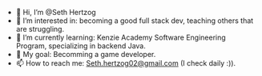 - 👋 Hi, I’m @Seth Hertzog
- 👀 I’m interested in: becoming a good full stack dev, teaching others that are struggling.
- 🌱 I’m currently learning: Kenzie Academy Software Engineering Program, specializing in backend Java.
- 💞️ My goal: Becomming a game developer.
- 📫 How to reach me: Seth.hertzog02@gmail.com  (I check daily :)).

